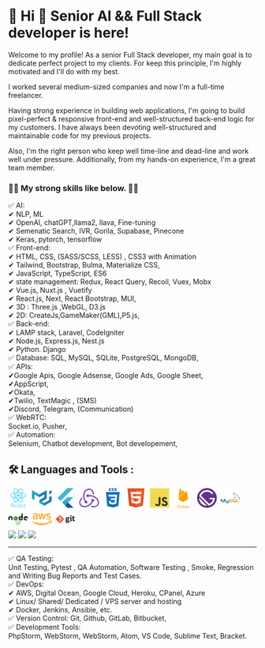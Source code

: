 <h1>👋 Hi 👏 Senior AI && Full Stack developer is here!</h1>
Welcome to my profile!
As a senior Full Stack developer, my main goal is to dedicate perfect project to my clients. For keep this principle, I'm highly motivated and I'll do with my best.

I worked several medium-sized companies and now I'm a full-time freelancer.

Having strong experience in building web applications, I'm going to build pixel-perfect & responsive front-end and well-structured back-end logic for my customers.
I have always been devoting well-structured and maintainable code for my previous projects.

Also, I'm the right person who keep well time-line and dead-line and work well under pressure. Additionally, from my hands-on experience, I'm a great team member.

<h3>👀👀 My strong skills like below. 👀👀</h3>

✅ AI:<br/>
✔ NLP, ML<br/>
✔ OpenAI, chatGPT,llama2, llava, Fine-tuning<br/>
✔ Semenatic Search, IVR, Gorila, Supabase, Pinecone<br/>
✔ Keras, pytorch, tensorflow<br/>
✅ Front-end:<br/>
✔ HTML, CSS, (SASS/SCSS, LESS) , CSS3 with Animation<br/>
✔ Tailwind, Bootstrap, Bulma, Materialize CSS,<br/>
✔ JavaScript, TypeScript, ES6<br/>
✔ state management: Redux, React Query, Recoil, Vuex, Mobx<br/>
✔ Vue.js, Nuxt.js , Vuetify<br/>
✔ React.js, Next, React Bootstrap, MUI,<br/>
✔ 3D : Three.js ,WebGL, D3.js<br/>
✔ 2D: CreateJs,GameMaker(GML),P5.js,<br/>
✅ Back-end:<br/>
✔ LAMP stack, Laravel, CodeIgniter<br/>
✔ Node.js, Express.js, Nest.js<br/>
✔ Python. Django<br/>
✅ Database: SQL, MySQL, SQLite, PostgreSQL, MongoDB,<br/>
✅ APIs:<br/>
✔Google Apis, Google Adsense, Google Ads, Google Sheet,<br/>
✔AppScript,<br/>
✔Okata,<br/>
✔Twilio, TextMagic , (SMS)<br/>
✔Discord, Telegram, (Communication)<br/>
✅ WebRTC:<br/>
Socket.io, Pusher,<br/>
✅ Automation:<br/>
Selenium, Chatbot development, Bot developement,<br/>


## 🛠️ Languages and Tools : 
<div>
  <img src="https://github.com/devicons/devicon/blob/master/icons/react/react-original-wordmark.svg" title="React" alt="React" width="40" height="40"/>&nbsp;
  <img src="https://github.com/devicons/devicon/blob/master/icons/materialui/materialui-original.svg" title="Material UI" alt="Material UI" width="40" height="40"/>&nbsp;
  <img src="https://github.com/devicons/devicon/blob/master/icons/flutter/flutter-original.svg" title="Flutter" alt="Flutter" width="40" height="40"/>&nbsp;
  <img src="https://github.com/devicons/devicon/blob/master/icons/redux/redux-original.svg" title="Redux" alt="Redux " width="40" height="40"/>&nbsp;
  <img src="https://github.com/devicons/devicon/blob/master/icons/css3/css3-plain-wordmark.svg"  title="CSS3" alt="CSS" width="40" height="40"/>&nbsp;
  <img src="https://github.com/devicons/devicon/blob/master/icons/html5/html5-original.svg" title="HTML5" alt="HTML" width="40" height="40"/>&nbsp;
  <img src="https://github.com/devicons/devicon/blob/master/icons/javascript/javascript-original.svg" title="JavaScript" alt="JavaScript" width="40" height="40"/>&nbsp;
  <img src="https://github.com/devicons/devicon/blob/master/icons/firebase/firebase-plain-wordmark.svg" title="Firebase" alt="Firebase" width="40" height="40"/>&nbsp;
  <img src="https://github.com/devicons/devicon/blob/master/icons/gatsby/gatsby-original.svg" title="Gatsby"  alt="Gatsby" width="40" height="40"/>&nbsp;
  <img src="https://github.com/devicons/devicon/blob/master/icons/mysql/mysql-original-wordmark.svg" title="MySQL"  alt="MySQL" width="40" height="40"/>&nbsp;
  <img src="https://github.com/devicons/devicon/blob/master/icons/nodejs/nodejs-original-wordmark.svg" title="NodeJS" alt="NodeJS" width="40" height="40"/>&nbsp;
  <img src="https://github.com/devicons/devicon/blob/master/icons/amazonwebservices/amazonwebservices-plain-wordmark.svg" title="AWS" alt="AWS" width="40" height="40"/>&nbsp;
  <img src="https://github.com/devicons/devicon/blob/master/icons/git/git-original-wordmark.svg" title="Git" **alt="Git" width="40" height="40"/>
</div>
<!--
---

<div>
  <video control>
    <source src="https://drive.google.com/file/d/1I1Dz-qO83TQeOodirnS3V6kAiazOcXT2/view?usp=drive_link" type="video/mp4"></source>
    <source src="https://drive.google.com/file/d/1I1Dz-qO83TQeOodirnS3V6kAiazOcXT2/view?usp=drive_link" type="video/mp4"></source>
  </video>
</div>

---
-->

## 📊 My Stats :
<!--[![GitHub Streak](http://github-readme-streak-stats.herokuapp.com?user=bricedev330&theme=dark&background=000000)](https://git.io/streak-stats)

[![Top Langs](https://github-readme-stats.vercel.app/api/top-langs/?username=bricedev330&layout=compact&theme=vision-friendly-dark)](https://github.com/anuraghazra/github-readme-stats)
-->
<img width=400 src='https://github-readme-stats.vercel.app/api?username=superdev219&theme=vue-dark&show_icons=true&hide_border=true&count_private=true' />
<img width=400 src='https://github-readme-streak-stats.herokuapp.com/?user=superdev219&theme=vue-dark&hide_border=true' />
<img width=400 src='https://github-readme-stats.vercel.app/api/top-langs/?username=superdev219&theme=vue-dark&show_icons=true&hide_border=true&layout=compact' />

---
✅ QA Testing:<br/>
Unit Testing, Pytest , QA Automation, Software Testing , Smoke, Regression and Writing Bug Reports and Test Cases.<br/>
✅ DevOps:<br/>
✔ AWS, Digital Ocean, Google Cloud, Heroku, CPanel, Azure<br/>
✔ Linux/ Shared/ Dedicated / VPS server and hosting<br/>
✔ Docker, Jenkins, Ansible, etc.<br/>
✅ Version Control: Git, Github, GitLab, Bitbucket,<br/>
✅ Development Tools:<br/>
PhpStorm, WebStorm, WebStorm, Atom, VS Code, Sublime Text, Bracket.<br/>
